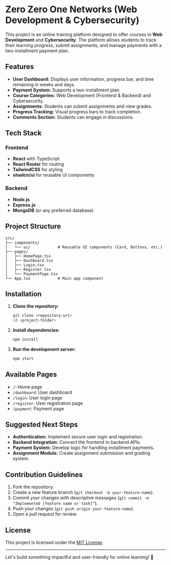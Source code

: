 # Zero Zero One Networks (Web Development & Cybersecurity)

This project is an online training platform designed to offer courses in **Web Development** and **Cybersecurity**. The platform allows students to track their learning progress, submit assignments, and manage payments with a two-installment payment plan.

## Features
- **User Dashboard:** Displays user information, progress bar, and time remaining in weeks and days.
- **Payment System:** Supports a two-installment plan.
- **Course Categories:** Web Development (Frontend & Backend) and Cybersecurity.
- **Assignments:** Students can submit assignments and view grades.
- **Progress Tracking:** Visual progress bars to track completion.
- **Comments Section:** Students can engage in discussions.

## Tech Stack
### Frontend
- **React** with TypeScript
- **React Router** for routing
- **TailwindCSS** for styling
- **shadcn/ui** for reusable UI components

### Backend
- **Node.js**
- **Express.js**
- **MongoDB** (or any preferred database)

## Project Structure
```
src/
├── components/
│   └── ui/            # Reusable UI components (Card, Buttons, etc.)
├── pages/
│   ├── HomePage.tsx
│   ├── Dashboard.tsx
│   ├── Login.tsx
│   ├── Register.tsx
│   └── PaymentPage.tsx
└── App.tsx            # Main app component
```

## Installation
1. **Clone the repository:**
   ```bash
   git clone <repository-url>
   cd <project-folder>
   ```

2. **Install dependencies:**
   ```bash
   npm install
   ```

3. **Run the development server:**
   ```bash
   npm start
   ```

## Available Pages
- `/`: Home page
- `/dashboard`: User dashboard
- `/login`: User login page
- `/register`: User registration page
- `/payment`: Payment page

## Suggested Next Steps
- **Authentication:** Implement secure user login and registration.
- **Backend Integration:** Connect the frontend to backend APIs.
- **Payment System:** Develop logic for handling installment payments.
- **Assignment Module:** Create assignment submission and grading system.

## Contribution Guidelines
1. Fork the repository.
2. Create a new feature branch (`git checkout -b your-feature-name`).
3. Commit your changes with descriptive messages (`git commit -m "Implemented [feature name or task]"`).
4. Push your changes (`git push origin your-feature-name`).
5. Open a pull request for review.

## License
This project is licensed under the [MIT License](LICENSE).

---
Let's build something impactful and user-friendly for online learning! 🚀

